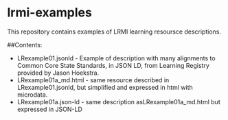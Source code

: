 # lrmi-examples
This repository contains examples of LRMI learning resoursce descriptions.

##Contents:
* LRexample01.jsonld - Example of description with many alignments to Common Core State Standards, in JSON LD, from Learning Registry provided by Jason Hoekstra.
* LRexample01a_md.html - same resource described in LRexample01.jsonld, but simplified and expressed in html with microdata.
* LRexample01a.json-ld - same description asLRexample01a_md.html but expressed in JSON-LD
